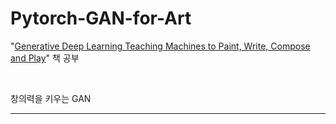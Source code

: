 # Pytorch-GAN-for-Art
"[Generative Deep Learning Teaching Machines to Paint, Write, Compose and Play](https://www.amazon.com/Generative-Deep-Learning-Teaching-Machines/dp/1492041947/ref=sr_1_1?dchild=1&keywords=Generative+Deep+Learning+Teaching+Machines+to+Paint%2C+Write%2C+Compose+and+Play&qid=1602440534&sr=8-1)" 책 공부 

<br/>

창의력을 키우는 GAN 

*** 
